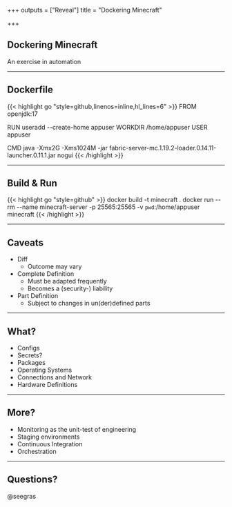 +++
outputs = ["Reveal"]
title = "Dockering Minecraft"

+++
## Dockering Minecraft
An exercise in automation

---

## Dockerfile

{{< highlight go "style=github,linenos=inline,hl_lines=6" >}}
FROM openjdk:17

RUN useradd --create-home appuser
WORKDIR /home/appuser
USER appuser

CMD java -Xmx2G -Xms1024M -jar fabric-server-mc.1.19.2-loader.0.14.11-launcher.0.11.1.jar nogui
{{< /highlight >}}

---

## Build & Run

{{< highlight go "style=github" >}}
docker build -t minecraft .
docker run --rm --name minecraft-server -p 25565:25565 -v `pwd`:/home/appuser minecraft 
{{< /highlight >}}

---

## Caveats

* Diff
  * Outcome may vary
* Complete Definition
  * Must be adapted frequently
  * Becomes a (security-) liability
* Part Definition
  * Subject to changes in un(der)defined parts

---

## What?

* Configs
* Secrets?
* Packages
* Operating Systems
* Connections and Network
* Hardware Definitions

---

## More?

* Monitoring as the unit-test of engineering
* Staging environments
* Continuous Integration
* Orchestration

---

## Questions? 

@seegras


